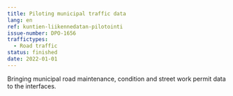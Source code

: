 ```yaml
---
title: Piloting municipal traffic data
lang: en
ref: kuntien-liikennedatan-pilotointi
issue-number: DPO-1656
traffictypes:
  - Road traffic
status: finished
date: 2022-01-01
---
```


Bringing municipal road maintenance, condition and street work permit data to the interfaces.
